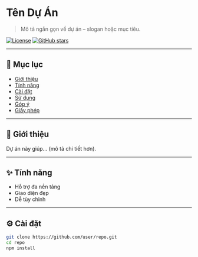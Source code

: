 # Tên Dự Án

> Mô tả ngắn gọn về dự án – slogan hoặc mục tiêu.

[![License](https://img.shields.io/badge/license-MIT-blue.svg)](LICENSE)
[![GitHub stars](https://img.shields.io/github/stars/user/repo)](https://github.com/user/repo/stargazers)

---

## 📌 Mục lục
- [Giới thiệu](#giới-thiệu)
- [Tính năng](#tính-năng)
- [Cài đặt](#cài-đặt)
- [Sử dụng](#sử-dụng)
- [Góp ý](#góp-ý)
- [Giấy phép](#giấy-phép)

---

## 🌟 Giới thiệu
Dự án này giúp... (mô tả chi tiết hơn).

---

## ✨ Tính năng
- Hỗ trợ đa nền tảng
- Giao diện đẹp
- Dễ tùy chỉnh

---

## ⚙️ Cài đặt

```bash
git clone https://github.com/user/repo.git
cd repo
npm install